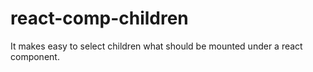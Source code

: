 # react-comp-children
It makes easy to select children what should be mounted under a react component.
